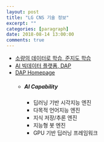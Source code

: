 ```yaml
---
layout: post
title: "LG CNS 기술 정보"
excerpt: ""
categories: [paragraph]
date: 2018-08-14 13:00:00
comments: true
---
```


- [소량의 데이터로 학습, 준지도 학습](http://blog.lgcns.com/1666?category=515093)
- [AI 빅데이터 플랫폼, DAP](http://blog.lgcns.com/1504?category=602442)
- [DAP Homepage](https://dap.lgcns.com/index2.html?dateRangetYn=N)
    - ##### AI Capability
        - 딥러닝 기반 시각지능 엔진
        - 다목적 언어지능 엔진
        - 지식 저장/추론 엔진
        - 지능형 봇 엔진
        - GPU 기반 딥러닝 프레임워크

